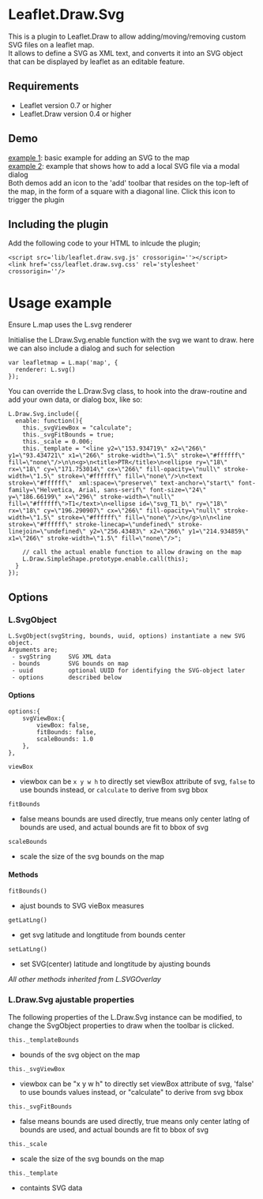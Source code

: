 # Leaflet.Draw.Svg

This is a plugin to Leaflet.Draw to allow adding/moving/removing custom SVG files on a leaflet map.  
It allows to define a SVG as XML text, and converts it into an SVG object that can be displayed by leaflet as
an editable feature.
 
## Requirements
* Leaflet version 0.7 or higher  
* Leaflet.Draw version 0.4 or higher

## Demo
[example 1](https://robidev.github.io/Leaflet.Draw.Svg/simple/index.html): basic example for adding an SVG to the map  
[example 2](https://robidev.github.io/Leaflet.Draw.Svg/local_svg/index.html): example that shows how to add a local SVG file via a modal dialog  
Both demos add an icon to the 'add' toolbar that resides on the top-left of the map, in the form of a square with a diagonal line. Click this icon to trigger the plugin

## Including the plugin
Add the following code to your HTML to inlcude the plugin;
```
<script src='lib/leaflet.draw.svg.js' crossorigin=''></script>
<link href='css/leaflet.draw.svg.css' rel='stylesheet' crossorigin=''/>
```

# Usage example
Ensure L.map uses the L.svg renderer  
  
Initialise the L.Draw.Svg.enable function with the svg we want to draw. here we can also include a dialog and such for selection  
```
var leafletmap = L.map('map', { 
  renderer: L.svg()
});
```

You can override the L.Draw.Svg class, to hook into the draw-routine and add your own data, or dialog box, like so:
```
L.Draw.Svg.include({
  enable: function(){
    this._svgViewBox = "calculate";
    this._svgFitBounds = true;
    this._scale = 0.006;
    this._template = "<line y2=\"153.934719\" x2=\"266\" y1=\"93.434721\" x1=\"266\" stroke-width=\"1.5\" stroke=\"#ffffff\" fill=\"none\"/>\n\n<g>\n<title>PTR</title>\n<ellipse ry=\"18\" rx=\"18\" cy=\"171.753014\" cx=\"266\" fill-opacity=\"null\" stroke-width=\"1.5\" stroke=\"#ffffff\" fill=\"none\"/>\n<text stroke=\"#ffffff\"  xml:space=\"preserve\" text-anchor=\"start\" font-family=\"Helvetica, Arial, sans-serif\" font-size=\"24\" y=\"186.66199\" x=\"296\" stroke-width=\"null\" fill=\"#ffffff\">T1</text>\n<ellipse id=\"svg_T1_b\" ry=\"18\" rx=\"18\" cy=\"196.290907\" cx=\"266\" fill-opacity=\"null\" stroke-width=\"1.5\" stroke=\"#ffffff\" fill=\"none\"/>\n</g>\n\n<line stroke=\"#ffffff\" stroke-linecap=\"undefined\" stroke-linejoin=\"undefined\" y2=\"256.43483\" x2=\"266\" y1=\"214.934859\" x1=\"266\" stroke-width=\"1.5\" fill=\"none\"/>";

    // call the actual enable function to allow drawing on the map
    L.Draw.SimpleShape.prototype.enable.call(this);
  }
});
```

## Options

### L.SvgObject
```
L.SvgObject(svgString, bounds, uuid, options) instantiate a new SVG object. 
Arguments are;  
 - svgString     SVG XML data  
 - bounds        SVG bounds on map  
 - uuid          optional UUID for identifying the SVG-object later  
 - options       described below  
```

#### Options
```
options:{
	svgViewBox:{
		viewBox: false,
		fitBounds: false, 
		scaleBounds: 1.0 
	},
},
```

`viewBox`  
* viewbox can be `x y w h` to directly set viewBox attribute of svg, `false` to use bounds instead, or `calculate` to derive from svg bbox  

`fitBounds`  
* false means bounds are used directly, true means only center latlng of bounds are used, and actual bounds are fit to bbox of svg  

`scaleBounds`  
* scale the size of the svg bounds on the map  

#### Methods
`fitBounds()`  
* ajust bounds to SVG vieBox measures  

`getLatLng()`  
* get svg latitude and longtitude from bounds center  

`setLatLng()`  
* set SVG(center) latitude and longtitude by ajusting bounds  

<i>All other methods inherited from L.SVGOverlay</i>  

### L.Draw.Svg ajustable properties
The following properties of the L.Draw.Svg instance can be modified, to change the SvgObject properties to draw when the toolbar is clicked.  

`this._templateBounds`  
* bounds of the svg object on the map  

`this._svgViewBox`  
* viewbox can be "x y w h" to directly set viewBox attribute of svg, 'false' to use bounds values instead, or "calculate" to derive from svg bbox  

`this._svgFitBounds`  
* false means bounds are used directly, true means only center latlng of bounds are used, and actual bounds are fit to bbox of svg  

`this._scale`  
* scale the size of the svg bounds on the map  

`this._template`  
* containts SVG data  


